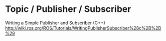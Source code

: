 # Topic / Publisher / Subscriber


Writing a Simple Publisher and Subscriber (C++)
http://wiki.ros.org/ROS/Tutorials/WritingPublisherSubscriber%28c%2B%2B%29

